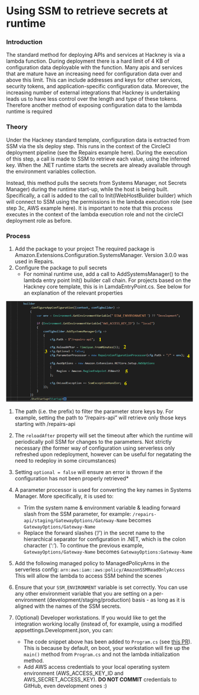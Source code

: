 # Using SSM to retrieve secrets at runtime

### Introduction

The standard method for deploying APIs and services at Hackney is via a lambda function. During deployment there is a hard limit of 4 KB of configuration data deployable with the function. Many apis and services that are mature have an increasing need for configuration data over and above this limit. This can include addresses and keys for other services, security tokens, and application-specific configuration data. Moreover, the increasing number of external integrations that Hackney is undertaking leads us to have less control over the length and type of these tokens. Therefore another method of exposing configuration data to the lambda runtime is required

### Theory

Under the Hackney standard template, configuration data is extracted from SSM via the sls deploy step. This runs in the context of the CircleCI deployment pipeline (see the Repairs example here). During the execution of this step, a call is made to SSM to retrieve each value, using the inferred key. When the .NET runtime starts the secrets are already available through the environment variables collection.

Instead, this method pulls the secrets from Systems Manager, not Secrets Manager) during the runtime start-up, while the host is being built. Specifically, a call is added to the call to Init(IWebHostBuilder builder) which will connect to SSM using the permissions in the lambda execution role (see step 3c, AWS example here). It is important to note that this process executes in the context of the lambda execution role and not the circleCI deployment role as before.

### Process
1. Add the package to your project
        The required package is Amazon.Extensions.Configuration.SystemsManager. Version 3.0.0 was used in Repairs.
2. Configure the package to pull secrets
    - For nominal runtime use, add a call to AddSystemsManager() to the lambda entry point Init() builder call chain. For projects based on the Hackney core template, this is in LamdaEntryPoint.cs. See below for an explanation of the relevant properties

![alt_text](../doc-images/ssm_process.png "image_tooltip")

1. The path (i.e. the prefix) to filter the parameter store keys by. For example, setting the path to “/repairs-api” will retrieve only those keys starting with /repairs-api
2. The ```reloadAfter``` property will set the timeout after which the runtime will periodically poll SSM for changes to the parameters. Not strictly necessary (the former way of configuration using serverless only refreshed upon redeployment, however can be useful for negatating the need to redeploy in some circumstances)
3. Setting ```optional = false``` will ensure an error is thrown if the configuration has not been properly retrieved*
4. A parameter processor is used for converting the key names in Systems Manager. More specifically, it is used to:
    - Trim the system name & environment variable & leading forward slash from the SSM parameter, for example:
    ```/repairs-api/staging/GatewayOptions/Gateway-Name```
    becomes
    ```GatewayOptions/Gateway-Name```
    - Replace the forward slashes (‘/’) in the secret name to the hierarchical separator for configuration in .NET, which is the colon character (‘:’). To continue the previous example,
    ```GatewayOptions/Gateway-Name```
    becomes
    ```GatewayOptions:Gateway-Name```


5. Add the following managed policy to ManagedPolicyArns in the serverless config: ```arn:aws:iam::aws:policy/AmazonSSMReadOnlyAccess```
	This will allow the lambda to access SSM behind the scenes
6. Ensure that your ```SSM_ENVIRONMENT``` variable is set correctly. You can use any other environment variable that you are setting on a per-environment (development/staging/production) basis - as long as it is aligned with the names of the SSM secrets.
7. (Optional) Developer workstations. If you would like to get the integration working locally (instead of, for example, using a modified appsettings.Development.json, you can:
    - The code snippet above has been added to ```Program.cs``` (see [this PR](https://github.com/LBHackney-IT/repairs-api-dotnet/pull/584/files)). This is because by default, on boot, your workstation will fire up the ```main()``` method from ```Program.cs``` and not the lambda initialization method.
    - Add AWS access credentials to your local operating system environment (AWS_ACCESS_KEY_ID and AWS_SECRET_ACCESS_KEY). **DO NOT COMMIT** credentials to GitHub, even development ones :)

